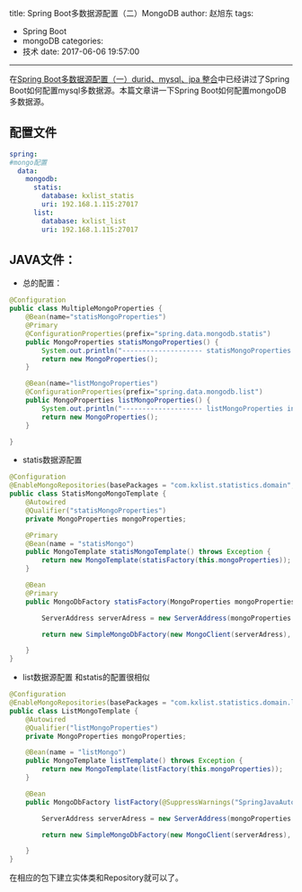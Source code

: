 title: Spring Boot多数据源配置（二）MongoDB
author: 赵旭东
tags:
  - Spring Boot
  - mongoDB
categories:
  - 技术
date: 2017-06-06 19:57:00
---
在[Spring Boot多数据源配置（一）durid、mysql、jpa 整合](/2017/06/06/springboot-datasource-mysql.html)中已经讲过了Spring Boot如何配置mysql多数据源。本篇文章讲一下Spring Boot如何配置mongoDB多数据源。

<!--more-->
## 配置文件

```yaml
spring:
#mongo配置
  data:
    mongodb:
      statis:
        database: kxlist_statis
        uri: 192.168.1.115:27017
      list:
        database: kxlist_list
        uri: 192.168.1.115:27017

```
## JAVA文件：
* 总的配置：

```java
@Configuration
public class MultipleMongoProperties {
    @Bean(name="statisMongoProperties")
    @Primary
    @ConfigurationProperties(prefix="spring.data.mongodb.statis")
    public MongoProperties statisMongoProperties() {
        System.out.println("-------------------- statisMongoProperties init ---------------------");
        return new MongoProperties();
    }

    @Bean(name="listMongoProperties")
    @ConfigurationProperties(prefix="spring.data.mongodb.list")
    public MongoProperties listMongoProperties() {
        System.out.println("-------------------- listMongoProperties init ---------------------");
        return new MongoProperties();
    }

}
```
* statis数据源配置

```java
@Configuration
@EnableMongoRepositories(basePackages = "com.kxlist.statistics.domain", mongoTemplateRef = "statisMongo")
public class StatisMongoMongoTemplate {
    @Autowired
    @Qualifier("statisMongoProperties")
    private MongoProperties mongoProperties;

    @Primary
    @Bean(name = "statisMongo")
    public MongoTemplate statisMongoTemplate() throws Exception {
        return new MongoTemplate(statisFactory(this.mongoProperties));
    }

    @Bean
    @Primary
    public MongoDbFactory statisFactory(MongoProperties mongoProperties) throws Exception {

        ServerAddress serverAdress = new ServerAddress(mongoProperties.getUri());

        return new SimpleMongoDbFactory(new MongoClient(serverAdress), mongoProperties.getDatabase());

    }
}
```
* list数据源配置
和statis的配置很相似
```java
@Configuration
@EnableMongoRepositories(basePackages = "com.kxlist.statistics.domain.list", mongoTemplateRef = "listMongo")
public class ListMongoTemplate {
    @Autowired
    @Qualifier("listMongoProperties")
    private MongoProperties mongoProperties;

    @Bean(name = "listMongo")
    public MongoTemplate listTemplate() throws Exception {
        return new MongoTemplate(listFactory(this.mongoProperties));
    }

    @Bean
    public MongoDbFactory listFactory(@SuppressWarnings("SpringJavaAutowiringInspection") MongoProperties mongoProperties) throws Exception {

        ServerAddress serverAdress = new ServerAddress(mongoProperties.getUri());

        return new SimpleMongoDbFactory(new MongoClient(serverAdress), mongoProperties.getDatabase());

    }
}
```
在相应的包下建立实体类和Repository就可以了。
